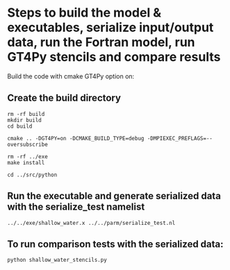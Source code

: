 # Steps to build the model & executables, serialize input/output data,  run the Fortran model, run GT4Py stencils and compare results 


Build the code with cmake GT4Py option on:

## Create the build directory
```
rm -rf build
mkdir build
cd build
```

```
cmake .. -DGT4PY=on -DCMAKE_BUILD_TYPE=debug -DMPIEXEC_PREFLAGS=--oversubscribe
```

```
rm -rf ../exe
make install
```

```
cd ../src/python
```

## Run the executable and generate serialized data with the serialize_test namelist

```
../../exe/shallow_water.x ../../parm/serialize_test.nl
```

## To run comparison tests with the serialized data:

```
python shallow_water_stencils.py
```
